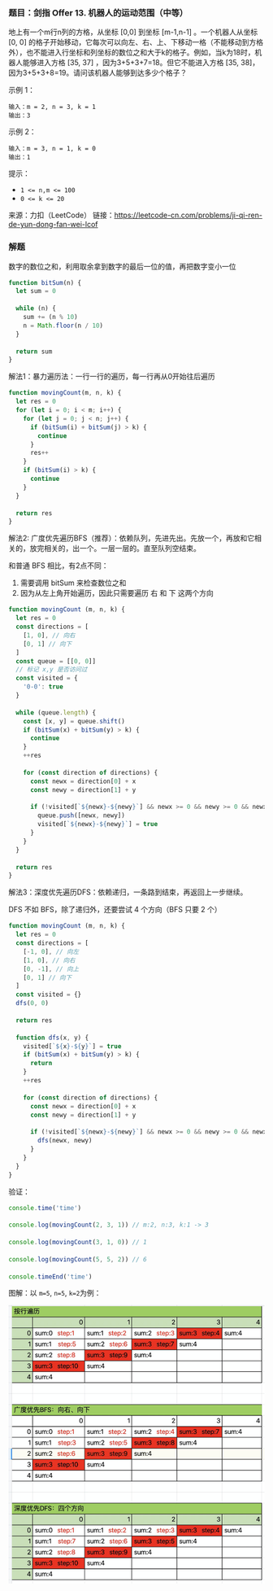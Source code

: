 ### 题目：剑指 Offer 13. 机器人的运动范围（中等）

地上有一个m行n列的方格，从坐标 [0,0] 到坐标 [m-1,n-1] 。一个机器人从坐标 [0, 0] 的格子开始移动，它每次可以向左、右、上、下移动一格（不能移动到方格外），也不能进入行坐标和列坐标的数位之和大于k的格子。例如，当k为18时，机器人能够进入方格 [35, 37] ，因为3+5+3+7=18。但它不能进入方格 [35, 38]，因为3+5+3+8=19。请问该机器人能够到达多少个格子？

示例 1：
```
输入：m = 2, n = 3, k = 1
输出：3
```

示例 2：
```
输入：m = 3, n = 1, k = 0
输出：1
```

提示：

- `1 <= n,m <= 100`
- `0 <= k <= 20`

来源：力扣（LeetCode）
链接：https://leetcode-cn.com/problems/ji-qi-ren-de-yun-dong-fan-wei-lcof

### 解题

数字的数位之和，利用取余拿到数字的最后一位的值，再把数字变小一位

```js
function bitSum(n) {
  let sum = 0
  
  while (n) {
    sum += (n % 10)
    n = Math.floor(n / 10)
  }

  return sum
}
```

解法1：暴力遍历法：一行一行的遍历，每一行再从0开始往后遍历
```js
function movingCount(m, n, k) {
  let res = 0
  for (let i = 0; i < m; i++) {
    for (let j = 0; j < n; j++) {
      if (bitSum(i) + bitSum(j) > k) {
        continue
      }
      res++
    }
    if (bitSum(i) > k) {
      continue
    }
  }

  return res
}
```

解法2: 广度优先遍历BFS（推荐）：依赖队列，先进先出。先放一个，再放和它相关的，放完相关的，出一个。一层一层的。直至队列空结束。

和普通 BFS 相比，有2点不同：
1. 需要调用 bitSum 来检查数位之和
2. 因为从左上角开始遍历，因此只需要遍历 右 和 下 这两个方向
```js
function movingCount (m, n, k) {
  let res = 0
  const directions = [
    [1, 0], // 向右
    [0, 1] // 向下
  ]
  const queue = [[0, 0]]
  // 标记 x,y 是否访问过
  const visited = {
    '0-0': true
  }

  while (queue.length) {
    const [x, y] = queue.shift()
    if (bitSum(x) + bitSum(y) > k) {
      continue
    }
    ++res

    for (const direction of directions) {
      const newx = direction[0] + x
      const newy = direction[1] + y
  
      if (!visited[`${newx}-${newy}`] && newx >= 0 && newy >= 0 && newx < m && newy < n) {
        queue.push([newx, newy])
        visited[`${newx}-${newy}`] = true
      }
    }
  }

  return res
}
```

解法3：深度优先遍历DFS：依赖递归，一条路到结束，再返回上一步继续。

DFS 不如 BFS，除了递归外，还要尝试 4 个方向（BFS 只要 2 个）

```js
function movingCount (m, n, k) {
  let res = 0
  const directions = [
    [-1, 0], // 向左
    [1, 0], // 向右
    [0, -1], // 向上
    [0, 1] // 向下
  ]
  const visited = {}
  dfs(0, 0)

  return res

  function dfs(x, y) {
    visited[`${x}-${y}`] = true
    if (bitSum(x) + bitSum(y) > k) {
      return
    }
    ++res

    for (const direction of directions) {
      const newx = direction[0] + x
      const newy = direction[1] + y

      if (!visited[`${newx}-${newy}`] && newx >= 0 && newy >= 0 && newx < m && newy < n) {
        dfs(newx, newy)
      }
    }
  }
}
```

验证：

```js
console.time('time')

console.log(movingCount(2, 3, 1)) // m:2, n:3, k:1 -> 3

console.log(movingCount(3, 1, 0)) // 1

console.log(movingCount(5, 5, 2)) // 6

console.timeEnd('time')
```

图解：以 `m=5`, `n=5`, `k=2`为例：

<img src="../imgs/offer/13.png" alt="图解"/>